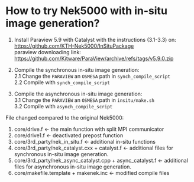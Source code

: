 # How to try Nek5000 with in-situ image generation? 
1. Install Paraview 5.9 with Catalyst with the instructions (3.1-3.3) on: 
https://github.com/KTH-Nek5000/InSituPackage  
paraview downloading link: https://github.com/Kitware/ParaView/archive/refs/tags/v5.9.0.zip  

2. Compile the synchronous in-situ image generation:  
2.1 Change the `PARAVIEW` an `OSMESA` path in `synch_compile_script`   
2.2 Compile with `synch_compile_script`   


3. Compile the asynchronous in-situ image generation:   
3.1 Change the `PARAVIEW` an `OSMESA` path in `insitu/make.sh`   
3.2 Compile with `asynch_compile_script`

File changed compared to the original Nek5000:
1. core/drive.f <- the main function with split MPI communicator
2. core/drive1.f <- deactivated prepost function
3. core/3rd_party/nek_in_situ.f <- additional in-situ functions
4. core/3rd_party/nek_catalyst.cxx + catalyst.f <- additional files for synchronous in-situ image generation. 
5. core/3rd_party/nek_async_catalyst.cpp + async_catalyst.f <- additional files for asynchronous in-situ image generation. 
6. core/makefile.template + makenek.inc <- modified compile files 